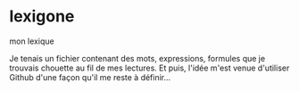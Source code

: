 lexigone
========

mon lexique

Je tenais un fichier contenant des mots, expressions, formules que je trouvais chouette au fil de mes lectures.
Et puis, l'idée m'est venue d'utiliser Github  d'une façon qu'il me reste à définir...
